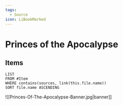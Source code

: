```yaml
---
tags:
  - Source
icon: LiBookMarked
---
```


# Princes of the Apocalypse

## Items

```dataview
LIST
FROM #Item 
WHERE contains(sources, link(this.file.name))
SORT file.name ASCENDING
```

![[Princes-Of-The-Apocalypse-Banner.jpg|banner]]
